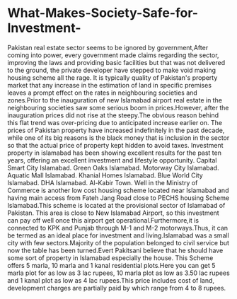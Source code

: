 # What-Makes-Society-Safe-for-Investment-
Pakistan real estate sector seems to be ignored by government,After coming into power, every government made claims regarding the sector, improving the laws and providing basic facilities but that was not delivered to the ground, the private developer have stepped to make void making housing scheme all the rage.
It is typically quality of Pakistan's property market that any increase in the estimation of land in specific premises leaves a prompt effect on the rates in neighbouring societies and zones.Prior to the inauguration of new Islamabad airport real estate in the neighbouring societies saw some serious boom in prices.However, after the inauguration prices did not rise at the steepy.The obvious reason behind this flat trend was over-pricing due to anticipated increase earlier on.
The prices of Pakistan property have increased indefinitely in the past decade, while one of its big reasons is the black money that is inclusion in the sector so that the actual price of property kept hidden to avoid taxes.
Investment property in islamabad has been showing excellent results for the past ten years, offering an excellent investment and lifestyle opportunity.
Capital Smart City Islamabad.
Green Oaks Islamabad.
Motorway City Islamabad.
Aquatic Mall Islamabad.
Khanial Homes Islamabad.
Blue World City Islamabad.
DHA Islamabad.
Al-Kabir Town.
Well in the Ministry of Commerce is another low cost housing scheme located near Islamabad and having main access from Fateh Jang Road close to PECHS housing Scheme Islamabad.This scheme is located at the provisional sector of Islamabad of Pakistan.
This area is close to New Islamabad Airport, so this investment can pay off well once this airport get operational.Furthermore,it is connected to KPK and Punjab through M-1 and M-2 motorways.Thus, it can be termed as an ideal place for investment and living.Islamabad was a small city with few sectors.Majority of the population belonged to civil service but now the table has been turned.Evert Pakitsani believe that he should have some sort of property in Islamabad especially the house.
This Scheme offers 5 marla, 10 marla and 1 kanal residential plots.Here you can get 5 marla plot for as low as 3 lac rupees, 10 marla plot as low as 3.50 lac rupees and 1 kanal plot as low as 4 lac rupees.This price includes cost of land, development charges are partially paid by which range from 4 to 8 rupees.
